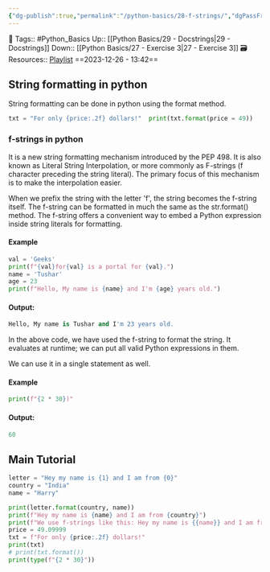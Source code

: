 ```yaml
---
{"dg-publish":true,"permalink":"/python-basics/28-f-strings/","dgPassFrontmatter":true,"noteIcon":"3","created":"2023-12-26T13:42:24.862+05:30","updated":"2023-12-27T22:22:37.934+05:30"}
---
```


🧶 Tags:: #Python_Basics 
Up:: [[Python Basics/29 - Docstrings\|29 - Docstrings]]
Down:: [[Python Basics/27 - Exercise 3\|27 - Exercise 3]]
🗃 Resources:: [Playlist](https://www.youtube.com/playlist?list=PLu0W_9lII9agwh1XjRt242xIpHhPT2llg)
==2023-12-26 - 13:42==

## String formatting in python
String formatting can be done in python using the format method.

```python
txt = "For only {price:.2f} dollars!"  print(txt.format(price = 49))
```

### f-strings in python
It is a new string formatting mechanism introduced by the PEP 498. It is also known as Literal String Interpolation, or more commonly as F-strings (f character preceding the string literal). The primary focus of this mechanism is to make the interpolation easier.

When we prefix the string with the letter 'f', the string becomes the f-string itself. The f-string can be formatted in much the same as the str.format() method. The f-string offers a convenient way to embed a Python expression inside string literals for formatting.

#### Example
```python
val = 'Geeks'
print(f"{val}for{val} is a portal for {val}.")
name = 'Tushar'
age = 23
print(f"Hello, My name is {name} and I'm {age} years old.")
```

#### Output:
```python
Hello, My name is Tushar and I'm 23 years old.
```

In the above code, we have used the f-string to format the string. It evaluates at runtime; we can put all valid Python expressions in them.

We can use it in a single statement as well.

#### Example
```python
print(f"{2 * 30})"
```

#### Output:
```python
60
```

## Main Tutorial
```python
letter = "Hey my name is {1} and I am from {0}"
country = "India"
name = "Harry"

print(letter.format(country, name))
print(f"Hey my name is {name} and I am from {country}")
print(f"We use f-strings like this: Hey my name is {{name}} and I am from {{country}}")
price = 49.09999
txt = f"For only {price:.2f} dollars!"
print(txt)
# print(txt.format())
print(type(f"{2 * 30}"))
```